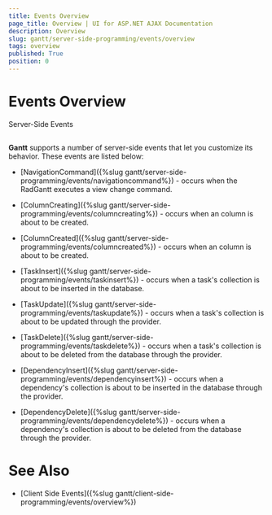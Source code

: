 ```yaml
---
title: Events Overview
page_title: Overview | UI for ASP.NET AJAX Documentation
description: Overview
slug: gantt/server-side-programming/events/overview
tags: overview
published: True
position: 0
---
```


# Events Overview



Server-Side Events

## 

**Gantt** supports a number of server-side events that let you customize its behavior. These events are listed below:

* [NavigationCommand]({%slug gantt/server-side-programming/events/navigationcommand%}) - occurs when the RadGantt executes a view change command.

* [ColumnCreating]({%slug gantt/server-side-programming/events/columncreating%}) - occurs when an column is about to be created.

* [ColumnCreated]({%slug gantt/server-side-programming/events/columncreated%}) - occurs when an column is about to be created.

* [TaskInsert]({%slug gantt/server-side-programming/events/taskinsert%}) - occurs when a task's collection is about to be inserted in the database.

* [TaskUpdate]({%slug gantt/server-side-programming/events/taskupdate%}) - occurs when a task's collection is about to be updated through the provider.

* [TaskDelete]({%slug gantt/server-side-programming/events/taskdelete%}) - occurs when a task's collection is about to be deleted from the database through the provider.

* [DependencyInsert]({%slug gantt/server-side-programming/events/dependencyinsert%}) - occurs when a dependency's collection is about to be inserted in the database through the provider.

* [DependencyDelete]({%slug gantt/server-side-programming/events/dependencydelete%}) - occurs when a dependency's collection is about to be deleted from the database through the provider.

# See Also

 * [Client Side Events]({%slug gantt/client-side-programming/events/overview%})

